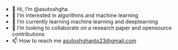 - 👋 Hi, I’m @asutoshgha
- 👀 I’m interested in algorithms and machine learning
- 🌱 I’m currently learning machine learning and deeplearning
- 💞️ I’m looking to collaborate on a research paper and opensource contributions
- 📫 How to reach me asutoshghanto23@gmail.com

<!---
asutoshgha/asutoshgha is a ✨ special ✨ repository because its `README.md` (this file) appears on your GitHub profile.
You can click the Preview link to take a look at your changes.
--->
